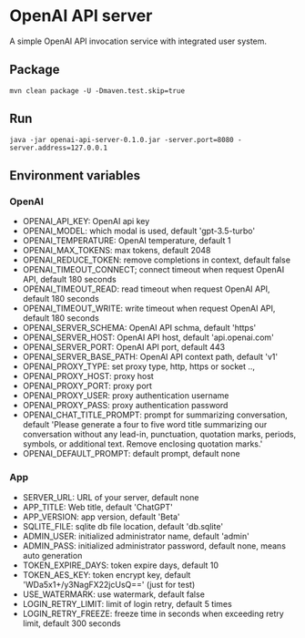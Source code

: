 # OpenAI API server

A simple OpenAI API invocation service with integrated user system.

## Package

```shell
mvn clean package -U -Dmaven.test.skip=true 
```

## Run

```shell
java -jar openai-api-server-0.1.0.jar -server.port=8080 -server.address=127.0.0.1
```

## Environment variables

### OpenAI

- OPENAI_API_KEY: OpenAI api key
- OPENAI_MODEL: which modal is used, default 'gpt-3.5-turbo'
- OPENAI_TEMPERATURE: OpenAI temperature, default 1
- OPENAI_MAX_TOKENS: max tokens, default 2048
- OPENAI_REDUCE_TOKEN: remove completions in context, default false
- OPENAI_TIMEOUT_CONNECT; connect timeout when request OpenAI API, default 180 seconds
- OPENAI_TIMEOUT_READ: read timeout when request OpenAI API, default 180 seconds
- OPENAI_TIMEOUT_WRITE: write timeout when request OpenAI API, default 180 seconds
- OPENAI_SERVER_SCHEMA: OpenAI API schma, default 'https'
- OPENAI_SERVER_HOST: OpenAI API host, default 'api.openai.com'
- OPENAI_SERVER_PORT: OpenAI API port, default 443
- OPENAI_SERVER_BASE_PATH: OpenAI API context path, default 'v1'
- OPENAI_PROXY_TYPE: set proxy type, http, https or socket ..,
- OPENAI_PROXY_HOST: proxy host
- OPENAI_PROXY_PORT: proxy port
- OPENAI_PROXY_USER: proxy authentication username
- OPENAI_PROXY_PASS: proxy authentication password
- OPENAI_CHAT_TITLE_PROMPT: prompt for summarizing conversation, default 'Please generate a four to five word title summarizing our conversation without any lead-in, punctuation, quotation marks, periods, symbols, or additional text. Remove enclosing quotation marks.'
- OPENAI_DEFAULT_PROMPT: default prompt, default none

### App

- SERVER_URL: URL of your server, default none
- APP_TITLE: Web title, default 'ChatGPT'
- APP_VERSION: app version, default 'Beta'
- SQLITE_FILE: sqlite db file location, default 'db.sqlite'
- ADMIN_USER: initialized administrator name, default 'admin'
- ADMIN_PASS: initialized administrator password, default none, means auto generation
- TOKEN_EXPIRE_DAYS: token expire days, default 10
- TOKEN_AES_KEY: token encrypt key, default 'WDa5x1+/y3NagFX22jcUsQ==' (just for test)
- USE_WATERMARK: use watermark, default false
- LOGIN_RETRY_LIMIT: limit of login retry, default 5 times
- LOGIN_RETRY_FREEZE: freeze time in seconds when exceeding retry limit, default 300 seconds



